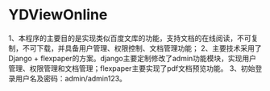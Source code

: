 # YDViewOnline
1、本程序的主要目的是实现类似百度文库的功能，支持文档的在线阅读，不可复制，不可下载，并具备用户管理、权限控制、文档管理功能；
2、主要技术采用了Django + flexpaper的方案。django主要定制修改了admin功能模块，实现用户管理、权限管理和文档管理；flexpaper主要实现了pdf文档预览功能。
3、初始登录用户名及密码：admin/admin123。

